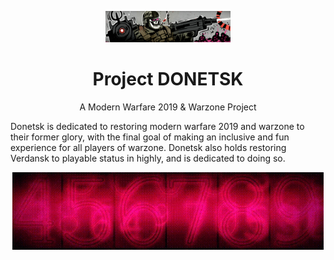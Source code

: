 <p align="center">
    <img width="200" src="https://raw.githubusercontent.com/ProjectDonetsk/.github/main/assets/main.gif" alt="Header">
</p>
<h1 align="center">Project DONETSK</h1>
<p align="center">A Modern Warfare 2019 & Warzone Project</p>
<p>Donetsk is dedicated to restoring modern warfare 2019 and warzone to their former glory, with the final goal of making an inclusive and fun experience for all players of warzone. Donetsk also holds restoring Verdansk to playable status in highly, and is dedicated to doing so.</p>
<p align="center">
    <img src="https://raw.githubusercontent.com/ProjectDonetsk/.github/main/assets/footer.gif" alt="Footer">
</p>
